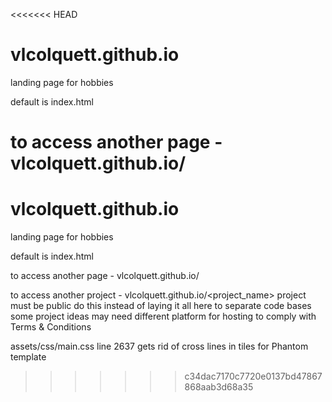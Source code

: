 <<<<<<< HEAD
# vlcolquett.github.io
landing page for hobbies


default is index.html

to access another page - vlcolquett.github.io/<filename>
=======
# vlcolquett.github.io
landing page for hobbies


default is index.html

to access another page - vlcolquett.github.io/<filename>

to access another project - vlcolquett.github.io/<project_name>
  project must be public
  do this instead of laying it all here to separate code bases
  some project ideas may need different platform for hosting to comply with Terms & Conditions
  
assets/css/main.css line 2637 gets rid of cross lines in tiles for Phantom template
>>>>>>> c34dac7170c7720e0137bd47867868aab3d68a35
